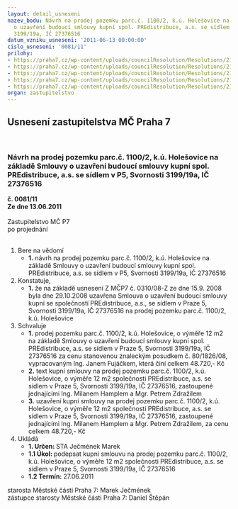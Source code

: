 ```yaml
---
layout: detail_usneseni
nazev_bodu: Návrh na prodej pozemku parc.č. 1100/2, k.ú. Holešovice na základě Smlouvy
  o uzavření budoucí smlouvy kupní spol. PREdistribuce, a.s. se sídlem v P5, Svornosti
  3199/19a, IČ 27376516
datum_vzniku_usneseni: '2011-06-13 00:00:00'
cislo_usneseni: '0081/11'
prilohy:
- https://praha7.cz/wp-content/uploads/councilResolution/Resolutions/21009/3-11-bridge.doc
- https://praha7.cz/wp-content/uploads/councilResolution/Resolutions/21009/3-11-0310z.doc
- https://praha7.cz/wp-content/uploads/councilResolution/Resolutions/21009/3-11-skmbt_60011020810460[1].tif
- https://praha7.cz/wp-content/uploads/councilResolution/Resolutions/21009/3-11-0407r.doc
- https://praha7.cz/wp-content/uploads/councilResolution/Resolutions/21009/3-11-skmbt_60011032110450.tif
organ: zastupitelstvo
---
```

<div id="ucUsn_pList" class="usn">
	<span><h2>Usnesení zastupitelstva MČ Praha 7 </h2>
<br></span><div class="standBody">
<span><h3>Návrh na prodej pozemku parc.č. 1100/2, k.ú. Holešovice na základě Smlouvy o uzavření budoucí smlouvy kupní spol. PREdistribuce, a.s. se sídlem v P5, Svornosti 3199/19a, IČ 27376516</h3></span><div class="center">
		<strong>č. 0081/11</strong><br>
	</div>
<div class="center">
		<strong>Ze dne 13.06.2011</strong><br><br>
	</div>Zastupitelstvo MČ P7<br> po projednání<br><br><ol>
<li>Bere na vědomí<ul><li>
<strong>1.</strong> návrh na prodej pozemku parc.č. 1100/2, k.ú. Holešovice na základě Smlouvy o uzavření budoucí smlouvy kupní spol. PREdistribuce, a.s. se sídlem v P5, Svornosti 3199/19a, IČ 27376516</li></ul>
</li>
<li>Konstatuje,<ul><li>
<strong>1.</strong> že na základě usnesení Z MČP7 č. 0310/08-Z ze dne 15.9. 2008 byla dne 29.10.2008 uzavřena Smlouva o uzavření budoucí smlouvy kupní se společností PREdistribuce, a.s., se sídlem v Praze 5, Svornosti 3199/19a, IČ 27376516 na prodej pozemku parc.č. 1100/2, k.ú. Holešovice </li></ul>
</li>
<li>Schvaluje<ul>
<li>
<strong>1.</strong> prodej pozemku parc.č. 1100/2, k.ú. Holešovice, o výměře 12 m2  na základě Smlouvy o uzavření budoucí smlouvy kupní spol. PREdistribuce, a.s. se sídlem v Praze 5, Svornosti 3199/19a, IČ 27376516 za cenu stanovenou znaleckým posudkem č. 80/1826/08, vypracovaným Ing. Janem Fujáčkem, která činí celkem 48.720,- Kč</li>
<li>
<strong>2.</strong> text kupní smlouvy na prodej pozemku parc.č. 1100/2, k.ú. Holešovice, o výměře 12 m2 společnosti PREdistribuce, a.s. se sídlem v Praze 5, Svornosti 3199/19a, IČ 27376516, zastoupené jednajícími Ing. Milanem Hamplem a Mgr. Petrem Zdražilem </li>
<li>
<strong>3.</strong> uzavření kupní smlouvy na prodej pozemku parc.č. 1100/2, k.ú. Holešovice, o výměře 12 m2 společnosti PREdistribuce, a.s. se sídlem v Praze 5, Svornosti 3199/19a, IČ 27376516, zastoupené jednajícími Ing. Milanem Hamplem a Mgr. Petrem Zdražilem, za cenu celkem 48.720,- Kč </li>
</ul>
</li>
<li>Ukládá<ul>
<li>
<strong>1. Určen: </strong>STA Ječmének Marek</li>
<li>
<strong>1.1 Úkol: </strong>podepsat kupní smlouvu na prodej pozemku parc.č. 1100/2, k.ú. Holešovice, o výměře 12 m2 společnosti PREdistribuce, a.s. se sídlem v Praze 5, Svornosti 3199/19a, IČ 27376516 </li>
<li>
<strong>1.2 Termín: </strong>27.06.2011</li>
</ul>
</li>
</ol>starosta Městské části Praha 7: Marek Ječmének<br>zástupce starosty Městské části Praha 7: Daniel Štěpán
</div>
</div>